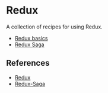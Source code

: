 # Redux

A collection of recipes for using Redux.

* [Redux basics](basics)
* [Redux Saga](saga)

## References

* [Redux](https://redux.js.org/)
* [Redux-Saga](https://redux-saga.js.org/)
